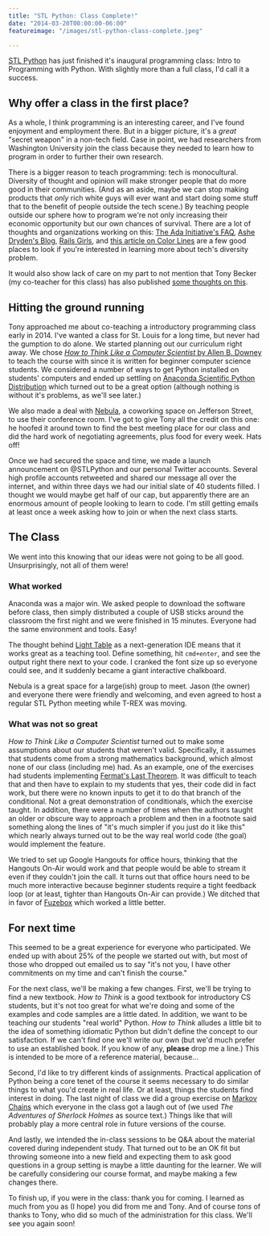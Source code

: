 ```yaml
---
title: "STL Python: Class Complete!"
date: "2014-03-20T00:00:00-06:00"
featureimage: "/images/stl-python-class-complete.jpeg"

---
```


[STL Python](http://meetup.com/stl-python) has just finished it's inaugural
programming class: Intro to Programming with Python. With slightly more than a
full class, I'd call it a success.

<!--more-->

## Why offer a class in the first place?

As a whole, I think programming is an interesting career, and I've found
enjoyment and employment there. But in a bigger picture, it's a *great* "secret
weapon" in a non-tech field. Case in point, we had researchers from Washington
University join the class because they needed to learn how to program in order
to further their own research.

There is a bigger reason to teach programming: tech is monocultural. Diversity
of thought and opinion will make stronger people that do more good in their
communities. (And as an aside, maybe we can stop making products that *only*
rich white guys will ever want and start doing some stuff that to the benefit of
people outside the tech scene.) By teaching people outside our sphere how to
program we're not only increasing their economic opportunity but our own chances
of survival. There are a lot of thoughts and organizations working on this:
[The Ada Initiative's FAQ](http://adainitiative.org/faq/#why-focus-on-women-in-open-technology-and-culture),
[Ashe Dryden's Blog](http://www.ashedryden.com/),
[Rails Girls](http://railsgirls.com/), and
[this article on Color Lines](http://colorlines.com/archives/2013/10/where_are_people_of_color_in_nycs_silicon_alley.html)
are a few good places to look if you're interested in learning more about tech's
diversity problem.

It would also show lack of care on my part to not mention that Tony Becker (my
co-teacher for this class) has also published
[some thoughts on this](http://fortpedro.com/2014/01/why-learn-to-code/).

## Hitting the ground running

Tony approached me about co-teaching a introductory programming class early
in 2014. I've wanted a class for St. Louis for a long time, but never had the
gumption to do alone. We started planning out our curriculum right away. We
chose
[*How to Think Like a Computer Scientist* by Allen B. Downey](http://www.greenteapress.com/thinkpython/)
to teach the course with since it is written for beginner computer science
students. We considered a number of ways to get Python installed on students'
computers and ended up settling on
[Anaconda Scientific Python Distribution](https://store.continuum.io/cshop/anaconda/)
which turned out to be a great option (although nothing is without it's
problems, as we'll see later.)

We also made a deal with [Nebula](http://nebulastl.com/), a coworking space on
Jefferson Street, to use their conference room. I've got to give Tony all the
credit on this one: he hoofed it around town to find the best meeting place for
our class and did the hard work of negotiating agreements, plus food for every
week. Hats off!

Once we had secured the space and time, we made a launch announcement on
@STLPython and our personal Twitter accounts. Several high profile accounts
retweeted and shared our message all over the internet, and within three days we
had our initial slate of 40 students filled. I thought we would maybe get half
of our cap, but apparently there are an enormous amount of people looking to
learn to code. I'm still getting emails at least once a week asking how to join
or when the next class starts.

## The Class

We went into this knowing that our ideas were not going to be all good.
Unsurprisingly, not all of them were!

### What worked

Anaconda was a major win. We asked people to download the software before class,
then simply distributed a couple of USB sticks around the classroom the first
night and we were finished in 15 minutes. Everyone had the same environment and
tools. Easy!

The thought behind [Light Table](http://www.lighttable.com) as a next-generation
IDE means that it works great as a teaching tool. Define something, hit
`cmd+enter`, and see the output right there next to your code. I cranked the
font size up so everyone could see, and it suddenly became a giant interactive
chalkboard.

Nebula is a great space for a large(ish) group to meet. Jason (the owner) and
everyone there were friendly and welcoming, and even agreed to host a regular
STL Python meeting while T-REX was moving.

### What was not so great

*How to Think Like a Computer Scientist* turned out to make some assumptions
about our students that weren't valid. Specifically, it assumes that students
come from a strong mathematics background, which almost none of our class
(including me) had. As an example, one of the exercises had students
implementing
[Fermat's Last Theorem](https://en.wikipedia.org/wiki/Fermat's_Last_Theorem). It
was difficult to teach that and then have to explain to my students that yes,
their code did in fact work, but there were no known inputs to get it to do that
branch of the conditional. Not a great demonstration of conditionals, which the
exercise taught. In addition, there were a number of times when the authors
taught an older or obscure way to approach a problem and then in a footnote said
something along the lines of "it's much simpler if you just do it like this"
which nearly always turned out to be the way real world code (the goal) would
implement the feature.

We tried to set up Google Hangouts for office hours, thinking that the Hangouts
On-Air would work and that people would be able to stream it even if they
couldn't join the call. It turns out that office hours need to be much more
interactive because beginner students require a tight feedback loop (or at
least, tighter than Hangouts On-Air can provide.) We ditched that in favor of
[Fuzebox](https://www.fuzebox.com/) which worked a little better.

## For next time

This seemed to be a great experience for everyone who participated. We ended up
with about 25% of the people we started out with, but most of those who dropped
out emailed us to say "it's not you, I have other commitments on my time and
can't finish the course."

For the next class, we'll be making a few changes. First, we'll be trying to
find a new textbook. *How to Think* is a good textbook for introductory CS
students, but it's not too great for what we're doing and some of the examples
and code samples are a little dated. In addition, we want to be teaching our
students "real world" Python. *How to Think* alludes a little bit to the idea of
something idiomatic Python but didn't define the concept to our satisfaction. If
we can't find one we'll write our own (but we'd much prefer to use an
established book. If you know of any, **please** drop me a line.) This is
intended to be more of a reference material, because...

Second, I'd like to try different kinds of assignments. Practical application of
Python being a core tenet of the course it seems necessary to do similar things
to what you'd create in real life. Or at least, things the students find
interest in doing. The last night of class we did a group exercise on
[Markov Chains](https://gist.github.com/BrianHicks/9655533) which everyone in
the class got a laugh out of (we used *The Adventures of Sherlock Holmes* as
source text.) Things like that will probably play a more central role in future
versions of the course.

And lastly, we intended the in-class sessions to be Q&A about the material
covered during independent study. That turned out to be an OK fit but throwing
someone into a new field and expecting them to ask good questions in a group
setting is maybe a little daunting for the learner. We will be carefully
considering our course format, and maybe making a few changes there.

To finish up, if you were in the class: thank you for coming. I learned as much
from you as (I hope) you did from me and Tony. And of course *tons* of thanks to
Tony, who did so much of the administration for this class. We'll see you again
soon!
